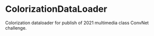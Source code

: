 # ColorizationDataLoader
Colorization dataloader for publish of 2021 multimedia class ConvNet challenge.
